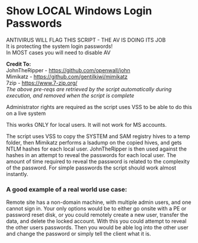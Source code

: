 # Show LOCAL Windows Login Passwords
 
ANTIVIRUS WILL FLAG THIS SCRIPT - THE AV IS DOING ITS JOB<br>
It is protecting the system login passwords!<br>
In MOST cases you will need to disable AV<br>

**Credit To:**<br>
JohnTheRipper - <a href="https://github.com/openwall/john">https://github.com/openwall/john</a><br>
Mimikatz - <a href="https://github.com/gentilkiwi/mimikatz">https://github.com/gentilkiwi/mimikatz</a><br>
7zip - <a href="https://www.7-zip.org/">https://www.7-zip.org/</a><br>
*The above pre-reqs are retrieved by the script automatically during execution, and removed when the script is complete*

Administrator rights are required as the script uses VSS to be able to do this on a live system

This works ONLY for local users. It will not work for MS accounts.

The script uses VSS to copy the SYSTEM and SAM registry hives to a temp folder, then Mimikatz performs a lsadump on the copied hives, and gets NTLM hashes for each local user.  JohnTheRipper is then used against the hashes in an attempt to reveal the passwords for each local user.  The amount of time required to reveal the password is related to the complexity of the password.  For simple passwords the script should work almost instantly.

### A good example of a real world use case:

Remote site has a non-domain machine, with multiple admin users, and one cannot sign in.  Your only options would be to either go onsite with a PE or password reset disk, or you could remotely create a new user, transfer the data, and delete the locked account.  With this you could attempt to reveal the other users passwords.  Then you would be able log into the other user and change the password or simply tell the client what it is.

